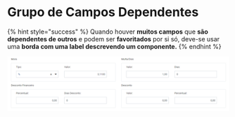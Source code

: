 # Grupo de Campos Dependentes

{% hint style="success" %}
Quando houver **muitos campos** que **são dependentes de outros** e podem ser **favoritados** por si só, deve-se usar uma **borda com uma label descrevendo um componente.**
{% endhint %}

![](<../.gitbook/assets/image (657).png>)

